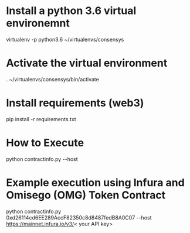 # Install a python 3.6 virtual environemnt

virtualenv -p python3.6 ~/virtualenvs/consensys

# Activate the virtual environment
. ~/virtualenvs/consensys/bin/activate

# Install requirements (web3)

pip install -r requirements.txt

# How to Execute

python contractinfo.py <contract address> --host <API URL>

# Example execution using Infura and Omisego (OMG) Token Contract

python contractinfo.py 0xd26114cd6EE289AccF82350c8d8487fedB8A0C07 --host https://mainnet.infura.io/v3/< your API key>
